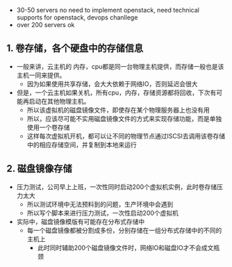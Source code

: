 

- 30-50 servers no need to implement openstack, need technical supports for openstack, devops chanllege
- over 200 servers ok
## 1. 卷存储，各个硬盘中的存储信息
- 一般来讲，云主机的 内存，cpu都是同一台物理主机提供，而存储一般也是该主机一同来提供。
  - 因为如果使用共享存储，会大大依赖于网络IO，否则延迟会很大
- 但是，一个云主机如果关机，所有cpu，内存，存储资源都将回收，下次有可能再启动在其他物理主机。
  - 所以该虚拟机的磁盘镜像文件，即使存在某个物理服务器上也没有用
  - 所以，应该尽可能不实用磁盘镜像文件的方式来实现存储功能，而是单独使用一个卷存储
  - 这样每次虚拟机开机，都可以让不同的物理节点通过ISCSI去调用该卷存储中的相应存储空间，并复制到本地来运行
## 2. 磁盘镜像存储
- 压力测试，公司早上上班，一次性同时启动200个虚拟机实例，此时卷存储压力太大
  - 所以测试环境中无法预料到的问题，生产环境中会遇到
  - 所以写个脚本来进行压力测试，一次性启动200个虚拟机
- 实际中，磁盘镜像模版有可能存在分布式存储中
  - 每一个磁盘镜像都被分割成多份，分别存储在一组分布式存储中的不同的主机上
    - 此时同时辅助200个磁盘镜像文件时，网络IO和磁盘IO才不会成文瓶颈
 
